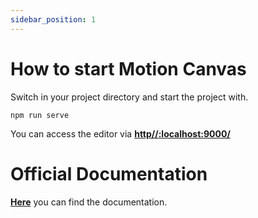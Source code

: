 ```yaml
---
sidebar_position: 1
---
```


# How to start Motion Canvas

Switch in your project directory and start the project with.

```
npm run serve
```

You can access the editor via **[http//:localhost:9000/](http//:localhost:9000/)**

# Official Documentation

**[Here](https://motion-canvas.github.io/)** you can find the documentation.